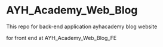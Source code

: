 # AYH_Academy_Web_Blog

This repo for back-end application ayhacademy blog website

for front end at AYH_Academy_Web_Blog_FE
